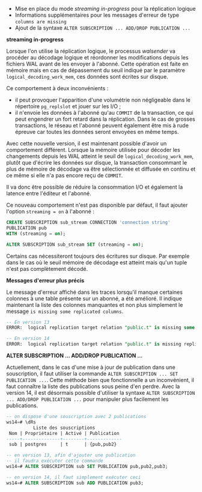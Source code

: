 <!--
Les commits sur ce sujet sont :

* https://commitfest.postgresql.org/29/1927/
* https://git.postgresql.org/gitweb/?p=postgresql.git;a=commit;h=45fdc9738b36d1068d3ad8fdb06436d6fd14436b
* https://commitfest.postgresql.org/30/2727/
* https://www.dalibo.info/home/benoit/public/vip_management?&#vip_manager

Discussion

* https://gitlab.dalibo.info/formation/workshops/-/issues/115

-->

<div class="slide-content">

* Mise en place du mode _streaming in-progress_ pour la réplication logique
* Informations supplémentaires pour les messages d'erreur de type `columns are missing`
* Ajout de la syntaxe `ALTER SUBSCRIPTION ... ADD/DROP PUBLICATION ...`

</div>

<div class="notes">

**streaming in-progress**

Lorsque l'on utilise la réplication logique, le processus _walsender_ va procéder 
au décodage logique et réordonner les modifications depuis les fichiers WAL 
avant de les envoyer à l'abonné. Cette opération est faite en mémoire mais en 
cas de dépassement du seuil indiqué par le paramètre `logical_decoding_work_mem`, 
ces données sont écrites sur disque.

Ce comportement à deux inconvénients :

* il peut provoquer l'apparition d'une volumétrie non négligeable dans le répertoire 
`pg_replslot` et jouer sur les I/O ;
* il n'envoie les données à l'abonné qu'au `COMMIT` de la transaction, ce qui 
peut engendrer un fort retard dans la réplication. Dans le cas de grosses transactions, 
le réseau et l'abonné peuvent également être mis à rude épreuve car toutes les 
données seront envoyées en même temps.

Avec cette nouvelle version, il est maintenant possible d'avoir un comportement 
différent. Lorsque la mémoire utilisée pour décoder les changements depuis 
les WAL atteint le seuil de `logical_decoding_work_mem`, plutôt que d'écrire 
les données sur disque, la transaction consommant le plus de mémoire de décodage 
va être sélectionnée et diffusée en continu et ce même si elle n'a pas encore 
reçu de `COMMIT`.

Il va donc être possible de réduire la consommation I/O et également la latence entre 
l'éditeur et l'abonné.

Ce nouveau comportement n'est pas disponible par défaut, il faut ajouter 
l'option `streaming = on` à l'abonné :

```sql
CREATE SUBSCRIPTION sub_stream CONNECTION 'connection string' 
PUBLICATION pub 
WITH (streaming = on);

ALTER SUBSCRIPTION sub_stream SET (streaming = on);
```

Certains cas nécessiteront toujours des écritures sur disque. Par exemple
dans le cas où le seuil mémoire de décodage est atteint mais qu'un tuple 
n'est pas complètement décodé.

**Messages d'erreur plus précis**

Le message d'erreur affiché dans les traces lorsqu'il manque certaines colonnes à
une table présente sur un abonné, a été amélioré. Il indique maintenant
la liste des colonnes manquantes et non plus simplement le message `is missing
some replicated columns`.

```sql
-- En version 13
ERROR:  logical replication target relation "public.t" is missing some replicated columns

-- En version 14
ERROR:  logical replication target relation "public.t" is missing replicated column: "champ"
```

**ALTER SUBSCRIPTION ... ADD/DROP PUBLICATION ...**

Actuellement, dans le cas d'une mise à jour de publication dans une souscription, il 
faut utiliser la commande `ALTER SUBSCRIPTION ... SET PUBLICATION ...`. Cette méthode 
bien que fonctionnelle a un inconvénient, il faut connaître la liste des publications 
sous peine d'en perdre. Avec la version 14, il est désormais possible d'utiliser la 
syntaxe `ALTER SUBSCRIPTION ... ADD/DROP PUBLICATION ...` pour manipuler plus 
facilement les publications.

```sql
-- on dispose d'une souscription avec 2 publications
ws14=# \dRs
          Liste des souscriptions
 Nom | Propriétaire | Activé | Publication 
-----+--------------+--------+-------------
 sub | postgres     | t      | {pub,pub2}

-- en version 13, afin d'ajouter une publication 
-- il faudra exécuter cette commande
ws14=# ALTER SUBSCRIPTION sub SET PUBLICATION pub,pub2,pub3;

-- en version 14, il faut simplement exécuter ceci
ws14=# ALTER SUBSCRIPTION sub ADD PUBLICATION pub3;
```

</div>
